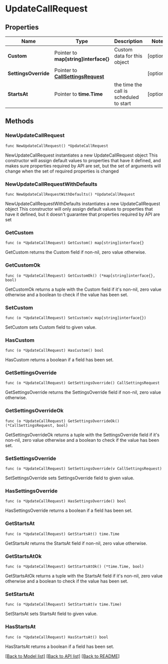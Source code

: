 # UpdateCallRequest

## Properties

Name | Type | Description | Notes
------------ | ------------- | ------------- | -------------
**Custom** | Pointer to **map[string]interface{}** | Custom data for this object | [optional] 
**SettingsOverride** | Pointer to [**CallSettingsRequest**](CallSettingsRequest.md) |  | [optional] 
**StartsAt** | Pointer to **time.Time** | the time the call is scheduled to start | [optional] 

## Methods

### NewUpdateCallRequest

`func NewUpdateCallRequest() *UpdateCallRequest`

NewUpdateCallRequest instantiates a new UpdateCallRequest object
This constructor will assign default values to properties that have it defined,
and makes sure properties required by API are set, but the set of arguments
will change when the set of required properties is changed

### NewUpdateCallRequestWithDefaults

`func NewUpdateCallRequestWithDefaults() *UpdateCallRequest`

NewUpdateCallRequestWithDefaults instantiates a new UpdateCallRequest object
This constructor will only assign default values to properties that have it defined,
but it doesn't guarantee that properties required by API are set

### GetCustom

`func (o *UpdateCallRequest) GetCustom() map[string]interface{}`

GetCustom returns the Custom field if non-nil, zero value otherwise.

### GetCustomOk

`func (o *UpdateCallRequest) GetCustomOk() (*map[string]interface{}, bool)`

GetCustomOk returns a tuple with the Custom field if it's non-nil, zero value otherwise
and a boolean to check if the value has been set.

### SetCustom

`func (o *UpdateCallRequest) SetCustom(v map[string]interface{})`

SetCustom sets Custom field to given value.

### HasCustom

`func (o *UpdateCallRequest) HasCustom() bool`

HasCustom returns a boolean if a field has been set.

### GetSettingsOverride

`func (o *UpdateCallRequest) GetSettingsOverride() CallSettingsRequest`

GetSettingsOverride returns the SettingsOverride field if non-nil, zero value otherwise.

### GetSettingsOverrideOk

`func (o *UpdateCallRequest) GetSettingsOverrideOk() (*CallSettingsRequest, bool)`

GetSettingsOverrideOk returns a tuple with the SettingsOverride field if it's non-nil, zero value otherwise
and a boolean to check if the value has been set.

### SetSettingsOverride

`func (o *UpdateCallRequest) SetSettingsOverride(v CallSettingsRequest)`

SetSettingsOverride sets SettingsOverride field to given value.

### HasSettingsOverride

`func (o *UpdateCallRequest) HasSettingsOverride() bool`

HasSettingsOverride returns a boolean if a field has been set.

### GetStartsAt

`func (o *UpdateCallRequest) GetStartsAt() time.Time`

GetStartsAt returns the StartsAt field if non-nil, zero value otherwise.

### GetStartsAtOk

`func (o *UpdateCallRequest) GetStartsAtOk() (*time.Time, bool)`

GetStartsAtOk returns a tuple with the StartsAt field if it's non-nil, zero value otherwise
and a boolean to check if the value has been set.

### SetStartsAt

`func (o *UpdateCallRequest) SetStartsAt(v time.Time)`

SetStartsAt sets StartsAt field to given value.

### HasStartsAt

`func (o *UpdateCallRequest) HasStartsAt() bool`

HasStartsAt returns a boolean if a field has been set.


[[Back to Model list]](../README.md#documentation-for-models) [[Back to API list]](../README.md#documentation-for-api-endpoints) [[Back to README]](../README.md)


